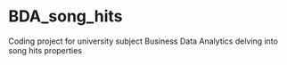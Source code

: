 # BDA_song_hits
Coding project for university subject Business Data Analytics delving into song hits properties

